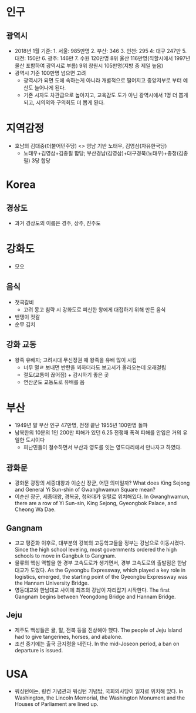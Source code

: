 # 인구
## 광역시
* 2018년 1월 기준: 1. 서울: 985만명 2. 부산: 346 3. 인천: 295 4: 대구 247만 5. 대전: 150만 6. 광주: 146만 7. 수원 120만명 8위 울산 116만명(직할시에서 1997년 울산 포함하여 광역시로 부름) 9위 창원시 105만명(지방 중 제일 높음)
* 광역시 기준 100만명 넘으면 고려
	* 광역시가 되면 도에 속하는게 아니라 개별적으로 떨어지고 중앙저부로 부터 예산도 늘어나게 된다.
	* 기존 시자도 차관급으로 높아지고, 교육감도 도가 아닌 광역시에서 1명 더 뽑게 되고, 시의외와 구의회도 더 뽑게 된다.


# 지역감정
* 호남의 김대중(더불어민주당) <> 영남 기반 노태우, 김영삼(자유한국당)
	* 노태우+김영삼+김종필 합당; 부산경남(김영삼)+대구경북(노태우)+충청(김종필) 3당 합당 

# Korea

## 경상도
* 과거 경상도의 이름은 경주, 상주, 진주도

# 강화도
* 모오

## 음식
* 젓국갈비
	* 고려 몽고 침략 시 강화도로 피신한 왕에게 대접하기 위해 만든 음식
* 밴댕이 젓갈
* 순무 김치

## 강화 교동
* 왕족 유배지; 고려시대 무신정권 때 왕족을 유배 많이 시킴
	* 너무 멀ㄹ 보내면 반란을 꾀하더라도 보고서가 올라오는데 오래걸림
	* 절도(교통이 끊어짐) + 감시하기 좋은 곳
	* 연산군도 교동도로 유배를 옴

# 부산
* 1949년 말 부산 인구 47만명, 전쟁 끝난 1955년 100만명 돌파 
* 남북한의 10분의 1인 200만 피해가 있던 6.25 전쟁때 폭격 피해를 안입은 거의 유일한 도시이다
	* 피난민들이 철수하면서 부산과 영도를 잇는 영도다리에서 만나자고 하였다. 

## 광화문
* 광화문 광장의 세종대왕과 이순신 장군, 어떤 의미일까? What does King Sejong and General Yi Sun-shin of Gwanghwamun Square mean?
* 이순신 장군, 세종대왕, 경복궁, 청와대가 일렬로 위치해있다. In Gwanghwamun, there are a row of Yi Sun-sin, King Sejong, Gyeongbok Palace, and Cheong Wa Dae.

## Gangnam
* 고교 평준화 이후로, 대부분의 강북의 고등학교들을 정부는 강남으로 이동시켰다. Since the high school leveling, most governments ordered the high schools to move in Gangbuk to Gangnam.
* 물류의 핵심 역할을 한 경부 고속도로가 생기면서, 경부 고속도로의 출발점은 한남대교가 도었다.
  As the Gyeongbu Expressway, which played a key role in logistics, emerged, the starting point of the Gyeongbu Expressway was the Hannam University Bridge.
* 영동대교와 한남대교 사이에 최초의 강남이 자리잡기 시작한다. The first Gangnam begins between Yeongdong Bridge and Hannam Bridge.

## Jeju
* 제주도 백성들은 귤, 말, 전복 등을 진상해야 했다. The people of Jeju Island had to give tangerines, horses, and abalone.
* 조선 중기에는 출국 금지령을 내린다. In the mid-Joseon period, a ban on departure is issued.

# USA
* 워싱턴에는, 링컨 기념관과 워싱턴 기념탑, 국회의사당이 일자로 위치해 있다. In Washington, the Lincoln Memorial, the Washington Monument and the Houses of Parliament are lined up.